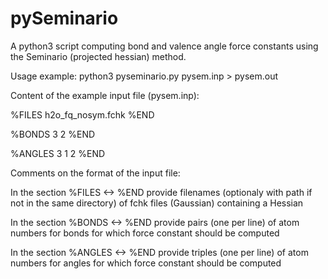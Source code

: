 # pySeminario
A python3 script computing bond and valence angle force constants using the Seminario (projected hessian) method.

Usage example:
python3 pyseminario.py pysem.inp > pysem.out


Content of the example input file (pysem.inp):

%FILES
h2o_fq_nosym.fchk
%END


%BONDS
3 2
%END


%ANGLES
3 1 2
%END


Comments on the format of the input file:

In the section %FILES <-> %END provide filenames (optionaly with path if not in the same directory) 
of fchk files (Gaussian) containing a Hessian

In the section %BONDS <-> %END provide pairs (one per line) of atom numbers for bonds for which force constant
should be computed

In the section %ANGLES <-> %END provide triples (one per line) of atom numbers for angles for which force constant
should be computed
